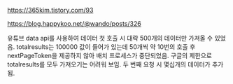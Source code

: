https://365kim.tistory.com/93


https://blog.happykoo.net/@wando/posts/326

유튜브 data api를 사용하여 데이터 첫 호출 시 대략 500개의 데이터만 가져올 수 있었음.
totalresults는 100000 값이 들어가 있는데 50개씩 약 10번의 호출 후 nextPageToken을 제공하지 않아 배치 프로세스가 중단되었음.
구글의 제한으로 totalresults를 모두 가져오기는 어려워 보임.
두 번째 요청 시 몇십개의 데이터가 추가됨.

